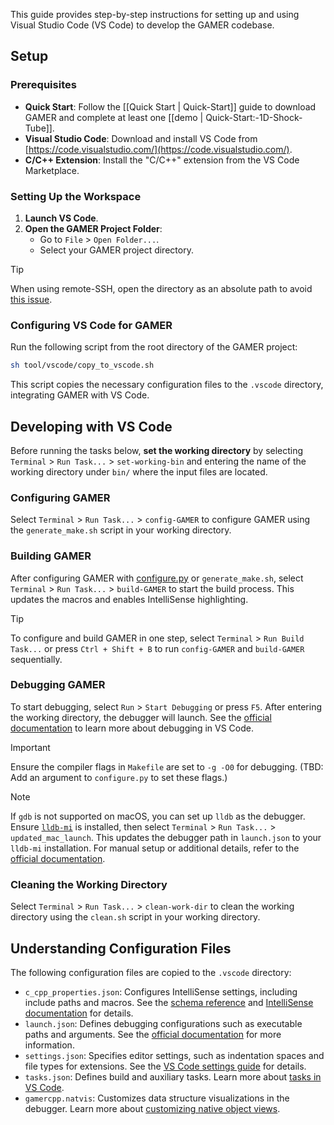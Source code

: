 This guide provides step-by-step instructions for setting up and using Visual Studio Code (VS Code) to develop the GAMER codebase.

## Setup

### Prerequisites

- **Quick Start**: Follow the [[Quick Start | Quick-Start]] guide to download GAMER and complete at least one [[demo | Quick-Start:-1D-Shock-Tube]].
- **Visual Studio Code**: Download and install VS Code from [https://code.visualstudio.com/](https://code.visualstudio.com/).
- **C/C++ Extension**: Install the "C/C++" extension from the VS Code Marketplace.

### Setting Up the Workspace

1. **Launch VS Code**.
2. **Open the GAMER Project Folder**:
   - Go to `File` > `Open Folder...`.
   - Select your GAMER project directory.

> [!TIP]
> When using remote-SSH, open the directory as an absolute path to avoid [this issue](https://github.com/microsoft/vscode-cpptools/issues/4818).

### Configuring VS Code for GAMER

Run the following script from the root directory of the GAMER project:
```bash
sh tool/vscode/copy_to_vscode.sh
```
This script copies the necessary configuration files to the `.vscode` directory, integrating GAMER with VS Code.

## Developing with VS Code

Before running the tasks below, **set the working directory** by selecting `Terminal` > `Run Task...` > `set-working-bin` and entering the name of the working directory under `bin/` where the input files are located.

### Configuring GAMER

Select `Terminal` > `Run Task...` > `config-GAMER` to configure GAMER using the `generate_make.sh` script in your working directory.

### Building GAMER

After configuring GAMER with [configure.py](https://github.com/gamer-project/gamer/wiki/Installation%3A-Configure.py) or `generate_make.sh`, select `Terminal` > `Run Task...` > `build-GAMER` to start the build process. This updates the macros and enables IntelliSense highlighting.

> [!TIP]
> To configure and build GAMER in one step, select `Terminal` > `Run Build Task...` or press `Ctrl + Shift + B` to run `config-GAMER` and `build-GAMER` sequentially.

### Debugging GAMER

To start debugging, select `Run` > `Start Debugging` or press `F5`. After entering the working directory, the debugger will launch. See the [official documentation](https://code.visualstudio.com/docs/editor/debugging) to learn more about debugging in VS Code.

> [!IMPORTANT]
> Ensure the compiler flags in `Makefile` are set to `-g -O0` for debugging. (TBD: Add an argument to `configure.py` to set these flags.)

> [!NOTE]
> If `gdb` is not supported on macOS, you can set up `lldb` as the debugger. Ensure [`lldb-mi`](https://github.com/lldb-tools/lldb-mi) is installed, then select `Terminal` > `Run Task...` > `updated_mac_launch`. This updates the debugger path in `launch.json` to your `lldb-mi` installation.
> For manual setup or additional details, refer to the [official documentation](https://code.visualstudio.com/docs/cpp/launch-json-reference).

### Cleaning the Working Directory

Select `Terminal` > `Run Task...` > `clean-work-dir` to clean the working directory using the `clean.sh` script in your working directory.

## Understanding Configuration Files

The following configuration files are copied to the `.vscode` directory:
- `c_cpp_properties.json`: Configures IntelliSense settings, including include paths and macros. See the [schema reference](https://code.visualstudio.com/docs/cpp/c-cpp-properties-schema-reference) and [IntelliSense documentation](https://code.visualstudio.com/docs/editor/intellisense) for details.
- `launch.json`: Defines debugging configurations such as executable paths and arguments. See the [official documentation](https://code.visualstudio.com/docs/cpp/launch-json-reference) for more information.
- `settings.json`: Specifies editor settings, such as indentation spaces and file types for extensions. See the [VS Code settings guide](https://code.visualstudio.com/docs/editor/settings) for details.
- `tasks.json`: Defines build and auxiliary tasks. Learn more about [tasks in VS Code](https://code.visualstudio.com/docs/editor/tasks).
- `gamercpp.natvis`: Customizes data structure visualizations in the debugger. Learn more about [customizing native object views](https://learn.microsoft.com/en-us/visualstudio/debugger/create-custom-views-of-native-objects?view=vs-2022).
